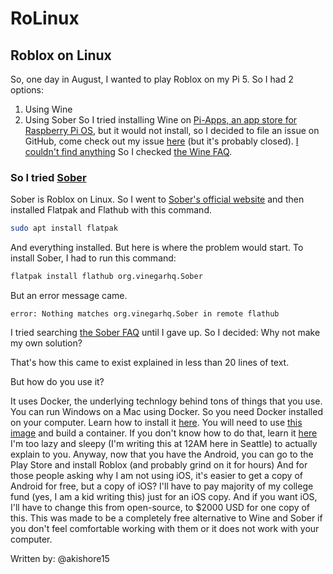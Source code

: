 # RoLinux
Roblox on Linux
--------------------

So, one day in August, I wanted to play Roblox on my Pi 5. So I had 2 options:
1. Using Wine
2. Using Sober
So I tried installing Wine on [Pi-Apps, an app store for Raspberry Pi OS](pi-apps.io), but it would not install, so I decided to file an issue on GitHub, come check out my issue [here](https://github.com/Botspot/pi-apps/issues/2824) (but it's probably closed). [I couldn't find anything](problem1.png) So I checked [the Wine FAQ](winehq.org).
### So I tried [Sober](sober.png)
Sober is Roblox on Linux. So I went to [Sober's official website](https://sober.vinegarhq.org/) and then installed Flatpak and Flathub with this command.
```bash
sudo apt install flatpak
```
And everything installed. But here is where the problem would start.
To install Sober, I had to run this command:
```bash
flatpak install flathub org.vinegarhq.Sober
```
But an error message came.
```
error: Nothing matches org.vinegarhq.Sober in remote flathub
```
I tried searching [the Sober FAQ](https://vinegarhq.org/Sober/FAQ/index.html) until I gave up.
So I decided: Why not make my own solution?

That's how this came to exist explained in less than 20 lines of text.

But how do you use it?

It uses Docker, the underlying technlogy behind tons of things that you use. You can run Windows on a Mac using Docker. So you need Docker installed on your computer. Learn how to install it [here](https://docs.docker.com/engine/install/). You will need to use [this image](https://hub.docker.com/r/cimg/android) and build a container. If you don't know how to do that, learn it [here](https://www.youtube.com/watch?v=eGz9DS-aIeY) I'm too lazy and sleepy (I'm writing this at 12AM here in Seattle) to actually explain to you. Anyway, now that you have the Android, you can go to the Play Store and install Roblox (and probably grind on it for hours)
And for those people asking why I am not using iOS, it's easier to get a copy of Android for free, but a copy of iOS? I'll have to pay majority of my college fund (yes, I am a kid writing this) just for an iOS copy. And if you want iOS, I'll have to change this from open-source, to $2000 USD for one copy of this. This was made to be a completely free alternative to Wine and Sober if you don't feel comfortable working with them or it does not work with your computer.

Written by: @akishore15
